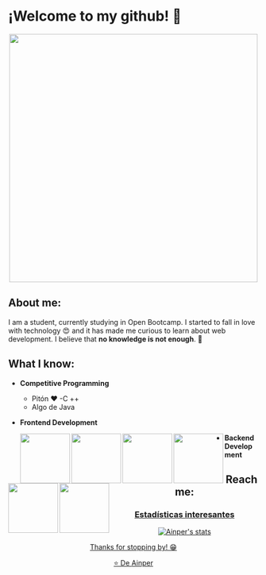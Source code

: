 #  ¡Welcome to my github! 👋

<div align="center">
	<img align="center" width="500" src="https://camo.githubusercontent.com/4aab5b818b0afd7e114f088a2ba6a92cef39261b2c1e992f780beff654003138/68747470733a2f2f6d65646961332e67697068792e636f6d2f6d656469612f4c3152317476493973766b495777705659722f67697068792e676966"/>
</div>

##  About me:
I am a student, currently studying in Open Bootcamp. I started to fall in love with technology 😍 and it has made me curious to learn about web development. I believe that **no knowledge is not enough**. 🧠

##  What I know:

-  **Competitive Programming**
	- Pitón ❤️
	-C ++
	- Algo de Java
	
-  **Frontend Development**
	<div align="center">
	<img align="left" width="100" src="https://user-images.githubusercontent.com/119804338/205510825-f71b932b-861d-402b-b0bd-46c4d22fe1b5.png"/>
	<img align="left" width="100" src="https://user-images.githubusercontent.com/119804338/205510998-932b6f22-f76f-4ba7-aff8-84ed52340abb.png"/>
	<img align="left" width="100" src="https://user-images.githubusercontent.com/119804338/205510501-f69b1e90-8a5c-4d89-80b3-59428f65d034.png"/>
	<img align="left" width="100" src="https://user-images.githubusercontent.com/119804338/205510883-c799ffad-4cd4-4e25-a750-ef32a695ab10.png"/>
	
-  **Backend Development**
<div align="center">
	<img align="left" width="100" src="https://user-images.githubusercontent.com/119804338/205510856-73eea846-1329-4ef4-b52b-c4aaa660b2f5.png"/>
	<img align="left" width="100" src="https://user-images.githubusercontent.com/119804338/205511941-d6dad6a8-241b-4cee-a05e-8169b37cf255.png"/>
	
	
	
	
##  Reach me:
<p align="left">
	<a href="https://user-images.githubusercontent.com/119804338/205510501-f69b1e90-8a5c-4d89-80b3-59428f65d034.png">
	



###  Estadísticas interesantes

![Ainper's stats](https://github-readme-stats.vercel.app/api?username=ainper&show_icons=true)

Thanks for stopping by! 😁


⭐️ De [Ainper](https://github.com/Ainper)

